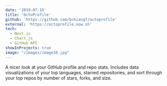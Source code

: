 ```yaml
---
date: '2019-07-15'
title: 'OctoProfile'
github: 'https://github.com/bchiang7/octoprofile'
external: 'https://octoprofile.now.sh'
tech:
  - Next.js
  - Chart.js
  - GitHub API
showInProjects: true
image: "/images/image10.jpg"
---
```


A nicer look at your GitHub profile and repo stats. Includes data visualizations of your top languages, starred repositories, and sort through your top repos by number of stars, forks, and size.
